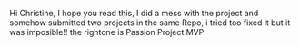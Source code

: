 Hi Christine, I hope you read this, I did a mess with the project and somehow submitted two projects in the same Repo, i tried too fixed it but it was imposible!! the rightone is Passion Project MVP
